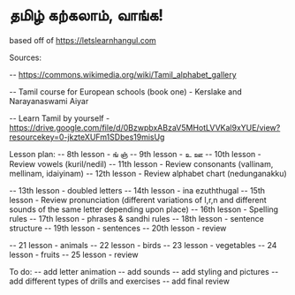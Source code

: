 # தமிழ் கற்கலாம், வாங்க!

based off of https://letslearnhangul.com

Sources:

-- https://commons.wikimedia.org/wiki/Tamil_alphabet_gallery

-- Tamil course for European schools (book one) - Kerslake and Narayanaswami Aiyar

-- Learn Tamil by yourself - https://drive.google.com/file/d/0BzwpbxABzaV5MHotLVVKal9xYUE/view?resourcekey=0-jkzteXUFm1SDbes19misUg

Lesson plan:
-- 8th lesson - ங் ஞ்
-- 9th lesson - உ ஊ
-- 10th lesson - Review vowels (kuril/nedil)
-- 11th lesson - Review consonants (vallinam, mellinam, idaiyinam)
-- 12th lesson - Review alphabet chart (nedunganakku)

-- 13th lesson - doubled letters
-- 14th lesson - ina ezuththugal
-- 15th lesson - Review pronunciation (different variations of l,r,n and different sounds of the same letter depending upon place) 
-- 16th lesson - Spelling rules
-- 17th lesson - phrases & sandhi rules
-- 18th lesson - sentence structure
-- 19th lesson - sentences
-- 20th lesson - review

-- 21 lesson - animals
-- 22 lesson - birds
-- 23 lesson - vegetables 
-- 24 lesson - fruits
-- 25 lesson - review

To do:
-- add letter animation
-- add sounds
-- add styling and pictures
-- add different types of drills and exercises
-- add final review